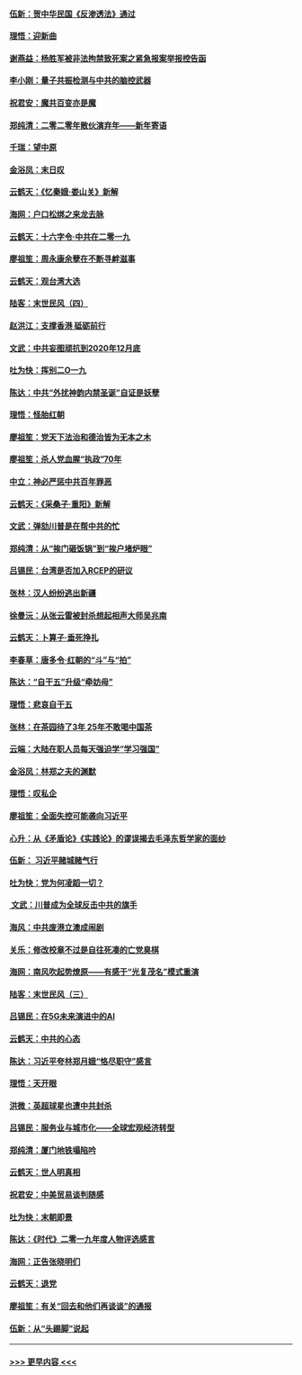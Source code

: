 #### [伍新：贺中华民国《反渗透法》通过](../pages/nsc993/n11761994.md?t=01021322) 
#### [理悟：迎新曲](../pages/nsc993/n11761152.md?t=01021322) 
#### [谢燕益：杨胜军被非法拘禁致死案之紧急报案举报控告函](../pages/nsc993/n11756134.md?t=01021322) 
#### [李小刚：量子共振检测与中共的脑控武器](../pages/nsc993/n11754518.md?t=01021322) 
#### [祝君安：魔共百变亦是魔](../pages/nsc993/n11754469.md?t=01021322) 
#### [郑纯清：二零二零年散伙演弃年——新年寄语](../pages/nsc993/n11754195.md?t=01021322) 
#### [千瑞：望中原](../pages/nsc993/n11754159.md?t=01021322) 
#### [金浴凤：末日叹](../pages/nsc993/n11752359.md?t=01021322) 
#### [云鹤天：《忆秦娥‧娄山关》新解](../pages/nsc993/n11752348.md?t=01021322) 
#### [海网：户口松绑之来龙去脉](../pages/nsc993/n11752328.md?t=01021322) 
#### [云鹤天：十六字令‧中共在二零一九](../pages/nsc993/n11752305.md?t=01021322) 
#### [廖祖笙：周永康余孽在不断寻衅滋事](../pages/nsc993/n11751013.md?t=01021322) 
#### [云鹤天：观台湾大选](../pages/nsc993/n11751007.md?t=01021322) 
#### [陆客：末世民风（四）](../pages/nsc993/n11749203.md?t=01021322) 
#### [赵洪江：支撑香港 砥砺前行](../pages/nsc993/n11748482.md?t=01021322) 
#### [文武：中共妄图顽抗到2020年12月底](../pages/nsc993/n11748446.md?t=01021322) 
#### [吐为快：挥别二O一九](../pages/nsc993/n11748411.md?t=01021322) 
#### [陈达：中共“外扰神韵内禁圣诞”自证是妖孽](../pages/nsc993/n11748226.md?t=01021322) 
#### [理悟：怪胎红朝](../pages/nsc993/n11748206.md?t=01021322) 
#### [廖祖笙：党天下法治和德治皆为无本之木](../pages/nsc993/n11748135.md?t=01021322) 
#### [廖祖笙：杀人党血腥“执政”70年](../pages/nsc993/n11745144.md?t=01021322) 
#### [中立：神必严惩中共百年罪恶](../pages/nsc993/n11744970.md?t=01021322) 
#### [云鹤天：《采桑子‧重阳》新解](../pages/nsc993/n11744948.md?t=01021322) 
#### [文武：弹劾川普是在帮中共的忙](../pages/nsc993/n11744758.md?t=01021322) 
#### [郑纯清：从“挨门砸饭锅”到“挨户堵炉眼”](../pages/nsc993/n11744745.md?t=01021322) 
#### [吕锡民：台湾是否加入RCEP的研议](../pages/nsc993/n11744701.md?t=01021322) 
#### [张林：汉人纷纷逃出新疆](../pages/nsc993/n11743530.md?t=01021322) 
#### [徐曼沅：从张云雷被封杀想起相声大师吴兆南](../pages/nsc993/n11741816.md?t=01021322) 
#### [云鹤天：卜算子‧垂死挣扎](../pages/nsc993/n11739956.md?t=01021322) 
#### [李春草：唐多令‧红朝的“斗”与“拍”](../pages/nsc993/n11739830.md?t=01021322) 
#### [陈达：“自干五”升级“牵妨母”](../pages/nsc993/n11739724.md?t=01021322) 
#### [理悟：悲哀自干五](../pages/nsc993/n11739547.md?t=01021322) 
#### [张林：在茶园待了3年 25年不敢喝中国茶](../pages/nsc993/n11739240.md?t=01021322) 
#### [云端：大陆在职人员每天强迫学“学习强国”](../pages/nsc993/n11738735.md?t=01021322) 
#### [金浴凤：林郑之夫的渊默](../pages/nsc993/n11737735.md?t=01021322) 
#### [理悟：叹私企](../pages/nsc993/n11737715.md?t=01021322) 
#### [廖祖笙：全面失控可能袭向习近平](../pages/nsc993/n11737704.md?t=01021322) 
#### [心升：从《矛盾论》《实践论》的谬误揭去毛泽东哲学家的面纱](../pages/nsc993/n11736962.md?t=01021322) 
#### [伍新： 习近平赌城赌气行](../pages/nsc993/n11736929.md?t=01021322) 
#### [吐为快：党为何凌蹈一切？](../pages/nsc993/n11736915.md?t=01021322) 
#### [ 文武：川普成为全球反击中共的旗手](../pages/nsc993/n11736882.md?t=01021322) 
#### [海风：中共废港立澳成闹剧](../pages/nsc993/n11735857.md?t=01021322) 
#### [关乐：修改校章不过是自往死凑的亡党臭棋](../pages/nsc993/n11735097.md?t=01021322) 
#### [海网：南风吹起势燎原——有感于“光复茂名”模式重演](../pages/nsc993/n11732308.md?t=01021322) 
#### [陆客：末世民风（三）](../pages/nsc993/n11732211.md?t=01021322) 
#### [吕锡民：在5G未来演进中的AI](../pages/nsc993/n11730010.md?t=01021322) 
#### [云鹤天：中共的心态](../pages/nsc993/n11729906.md?t=01021322) 
#### [陈达：习近平夸林郑月娥“恪尽职守”感言](../pages/nsc993/n11729881.md?t=01021322) 
#### [理悟：天开眼](../pages/nsc993/n11729699.md?t=01021322) 
#### [洪微：英超球星也遭中共封杀](../pages/nsc993/n11727243.md?t=01021322) 
#### [吕锡民：服务业与城市化——全球宏观经济转型](../pages/nsc993/n11725845.md?t=01021322) 
#### [郑纯清：厦门地铁塌陷吟](../pages/nsc993/n11725813.md?t=01021322) 
#### [云鹤天：世人明真相](../pages/nsc993/n11725621.md?t=01021322) 
#### [祝君安：中美贸易谈判随感](../pages/nsc993/n11725609.md?t=01021322) 
#### [吐为快：末朝即景](../pages/nsc993/n11723365.md?t=01021322) 
#### [陈达：《时代》二零一九年度人物评选感言](../pages/nsc993/n11723337.md?t=01021322) 
#### [海网：正告张晓明们](../pages/nsc993/n11723228.md?t=01021322) 
#### [云鹤天：退党](../pages/nsc993/n11723056.md?t=01021322) 
#### [廖祖笙：有关“回去和他们再谈谈”的通报](../pages/nsc993/n11722442.md?t=01021322) 
#### [伍新：从“头踢脚”说起](../pages/nsc993/n11722429.md?t=01021322) 

----
#### [ >>> 更早内容 <<< ](../indexes/nsc993-earlier.md)
